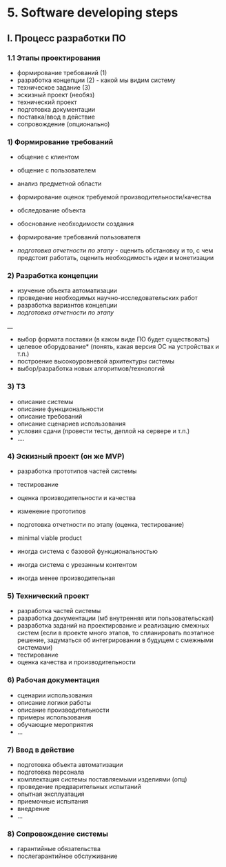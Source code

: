 # 5. Software developing steps

## I. Процесс разработки ПО

### 1.1 Этапы проектирования

* формирование требований \(1\)
* разработка концепции \(2\) - какой мы видим систему
* техническое задание \(3\)
* эскизный проект \(необяз\)
* технический проект
* подготовка документации
* поставка/ввод в действие
* сопровождение \(опционально\)

### 1\) Формирование требований

* общение с клиентом
* общение с пользователем
* анализ предметной области
* формирование оценок требуемой производительности/качества



* обследование объекта
* обоснование необходимости создания
* формирование требований пользователя
* _подготовка отчетности по этапу_ - оценить обстановку и то, с чем предстоит работать, оценить необходимость идеи и монетизации

### 2\) Разработка концепции

* изучение объекта автоматизации
* проведение необходимых научно-исследовательских работ
* разработка вариантов концепции
* _подготовка отчетности по этапу_

\_\_

* выбор формата поставки \(в каком виде ПО будет существовать\)
* целевое оборудование\* \(понять, какая версия ОС на устройствах и т.п.\)
* построение высокоуровневой архитектуры системы
* выбор/разработка новых алгоритмов/технологий

### 3\) ТЗ

* описание системы
* описание функциональности
* описание требований
* описание сценариев использования
* условия сдачи \(провести тесты, деплой на сервере и т.п.\)
* ....

### 4\) Эскизный проект \(он же MVP\)

* разработка прототипов частей системы
* тестирование 
* оценка производительности и качества
* изменение прототипов
* подготовка отчетности по этапу \(оценка, тестирование\)



* minimal viable product
* иногда система с базовой функциональностью
* иногда система с урезанным контентом
* иногда менее производительная

### 5\) Технический проект

* разработка частей системы
* разработка документации \(мб внутренняя или пользовательская\)
* разработка заданий на проектирование и реализацию смежных систем \(если в проекте много этапов, то спланировать поэтапное решение, задуматься об интегрировании в будущем с смежными системами\)
* тестирование
* оценка качества и производительности

### 6\) Рабочая документация

* сценарии использования
* описание логики работы
* описание производительности
* примеры использования
* обучающие мероприятия
* ...

### 7\) Ввод в действие

* подготовка объекта автоматизации
* подготовка персонала
* комплектация системы поставляемыми изделиями \(опц\)
* проведение предварительных испытаний
* опытная эксплуатация
* приемочные испытания
* внедрение
* ...

### 8\) Сопровождение системы

* гарантийные обязательства
* послегарантийное обслуживание

